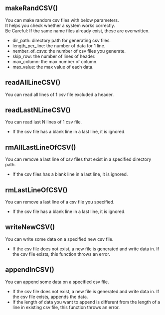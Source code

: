 ## makeRandCSV()
You can make random csv files with below parameters.  
It helps you check whether a system works correctly.  
Be Careful: If the same name files already exist, these are overwritten.

- dir_path: directory path for generating csv files.
- length_per_line: the number of data for 1 line.
- nember_of_csvs: the number of csv files you generate.
- skip_row: the number of lines of header.
- max_column: the max number of column.
- max_value: the max value of each data.


## readAllLineCSV()
You can read all lines of 1 csv file excluded a header.  


## readLastNLineCSV()
You can read last N lines of 1 csv file.  
- If the csv file has a blank line in a last line, it is ignored.


## rmAllLastLineOfCSV()
You can remove a last line of csv files that exist in a specified directory path.  
- If the csv files has a blank line in a last line, it is ignored.


## rmLastLineOfCSV()
You can remove a last line of a csv file you specified.  
- If the csv file has a blank line in a last line, it is ignored.


## writeNewCSV()
You can write some data on a specified new csv file.  
- If the csv file does not exist, a new file is generated and write data in. If the csv file exists, this function throws an error.


## appendInCSV()
You can append some data on a specified csv file.  
- If the csv file does not exist, a new file is generated and write data in. If the csv file exists, appends the data.  
- If the length of data you want to append is different from the length of a line in existing csv file, this function throws an error.
